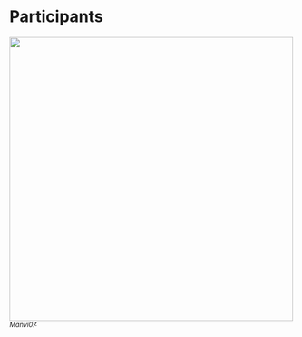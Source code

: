 # Participants

[<img src="https://avatars2.githubusercontent.com/u/35099417?s=400&u=a79ff235f48eba781026f933fa471626ee17c26a&v=4" width="500px;"/><br><sub>_Manvi07_</sub>](https://github.com/Manvi07)<br>
